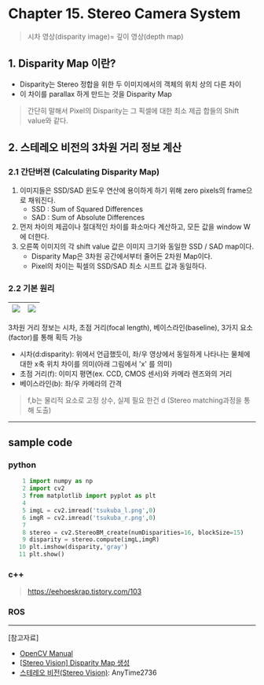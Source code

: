 # Chapter 15. Stereo Camera System


>  시차 영상(disparity image)= 깊이 영상(depth map)

## 1. Disparity Map 이란?

- Disparity는 Stereo 정합을 위한 두 이미지에서의 객체의 위치 상의 다른 차이
- 이 차이를 parallax 하게 만드는 것을 Disparity Map 

> 간단히 말해서 Pixel의 Disparity는 그 픽셀에 대한 최소 제곱 합들의 Shift value와 같다. 


## 2. 스테레오 비전의 3차원 거리 정보 계산

### 2.1 간단버젼 (Calculating Disparity Map)

1. 이미지들은 SSD/SAD 윈도우 연산에 용이하게 하기 위해 zero pixels의 frame으로 채워진다. 
    - SSD : Sum of Squared Differences 
    - SAD : Sum of Absolute Differences
2. 먼저 차이의 제곱이나 절대적인 차이를 화소마다 계산하고, 모든 값을 window W에 더한다.
3. 오른쪽 이미지의 각 shift value 값은 이미지 크기와 동일한 SSD / SAD map이다. 
    - Disparity Map은 3차원 공간에서부터 줄어든 2차원 Map이다. 
    - Pixel의 차이는 픽셀의 SSD/SAD 최소 시프트 값과 동일하다. 

### 2.2 기본 원리 

|![](https://i.imgur.com/0O5syLj.png)|![](https://i.imgur.com/lLTBv5r.png)|
|-|-|

3차원 거리 정보는 시차, 초점 거리(focal length), 베이스라인(baseline), 3가지 요소(factor)를 통해 획득 가능
- 시차(d:disparity): 위에서 언급했듯이, 좌/우 영상에서 동일하게 나타나는 물체에 대한 x축 위치 차이를 의미(아래 그림에서 'x' 를 의미)
- 초점 거리(f): 이미지 평면(ex. CCD, CMOS 센서)와 카메라 렌즈와의 거리
- 베이스라인(b): 좌/우 카메라의 간격

> f,b는 물리적 요소로 고정 상수, 실제 필요 한건 d (Stereo matching과정을 통해 도출)

---

## sample code

### python 

```python 
    1 import numpy as np
    2 import cv2
    3 from matplotlib import pyplot as plt
    4 
    5 imgL = cv2.imread('tsukuba_l.png',0)
    6 imgR = cv2.imread('tsukuba_r.png',0)
    7 
    8 stereo = cv2.StereoBM_create(numDisparities=16, blockSize=15)
    9 disparity = stereo.compute(imgL,imgR)
   10 plt.imshow(disparity,'gray')
   11 plt.show()
```

### c++

> https://eehoeskrap.tistory.com/103


### ROS



---

[참고자료]
- [OpenCV Manual](https://docs.opencv.org/3.1.0/dd/d53/tutorial_py_depthmap.html)
- [[Stereo Vision] Disparity Map 생성](https://eehoeskrap.tistory.com/103)
- [스테레오 비전(Stereo Vision)](https://blog.naver.com/dldlsrb45/220878488912): AnyTime2736



